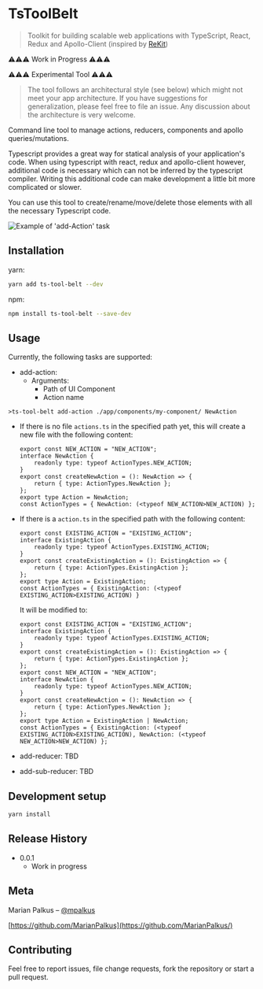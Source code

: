 # TsToolBelt
> Toolkit for building scalable web applications with TypeScript, React, Redux and Apollo-Client (inspired by [ReKit](https://github.com/supnate/rekit))


⚠⚠⚠ Work in Progress ⚠⚠⚠

⚠⚠⚠ Experimental Tool ⚠⚠⚠

> The tool follows an architectural style (see below) which might not meet your app architecture.
If you have suggestions for generalization, please feel free to file an issue. 
Any discussion about the architecture is very welcome. 


Command line tool to manage actions, reducers, components and apollo queries/mutations.

Typescript provides a great way for statical analysis of your application's code. When using typescript with react, 
redux and apollo-client however, additional code is necessary which can not be inferred by the typescript compiler. 
Writing this additional code can make development a little bit more complicated or slower.

You can use this tool to create/rename/move/delete those elements with all the necessary 
Typescript code. 

![Example of 'add-Action' task](http://imgur.com/WMGhwyT)

## Installation

yarn:

```sh
yarn add ts-tool-belt --dev
```

npm:
```sh
npm install ts-tool-belt --save-dev
```

## Usage

Currently, the following tasks are supported:

- add-action:
    - Arguments:
        - Path of UI Component
        - Action name 

```>ts-tool-belt add-action ./app/components/my-component/ NewAction```

- If there is no file `actions.ts` in the specified path yet, this will create a new file with the following content:
    
    ```
    export const NEW_ACTION = "NEW_ACTION";
    interface NewAction {
        readonly type: typeof ActionTypes.NEW_ACTION;
    }
    export const createNewAction = (): NewAction => {
        return { type: ActionTypes.NewAction };
    };
    export type Action = NewAction;
    const ActionTypes = { NewAction: (<typeof NEW_ACTION>NEW_ACTION) };
    ```
- If there is a `action.ts` in the specified path with the following content:

    ```
    export const EXISTING_ACTION = "EXISTING_ACTION";
    interface ExistingAction {
        readonly type: typeof ActionTypes.EXISTING_ACTION;
    }
    export const createExistingAction = (): ExistingAction => {
        return { type: ActionTypes.ExistingAction };
    };
    export type Action = ExistingAction;
    const ActionTypes = { ExistingAction: (<typeof EXISTING_ACTION>EXISTING_ACTION) }
    ```
    
    It will be modified to:
    
    ```
    export const EXISTING_ACTION = "EXISTING_ACTION";
    interface ExistingAction {
        readonly type: typeof ActionTypes.EXISTING_ACTION;
    }
    export const createExistingAction = (): ExistingAction => {
        return { type: ActionTypes.ExistingAction };
    };
    export const NEW_ACTION = "NEW_ACTION";
    interface NewAction {
        readonly type: typeof ActionTypes.NEW_ACTION;
    }
    export const createNewAction = (): NewAction => {
        return { type: ActionTypes.NewAction };
    };
    export type Action = ExistingAction | NewAction;
    const ActionTypes = { ExistingAction: (<typeof EXISTING_ACTION>EXISTING_ACTION), NewAction: (<typeof NEW_ACTION>NEW_ACTION) };
    ```

- add-reducer:
TBD

- add-sub-reducer:
TBD


## Development setup

```sh
yarn install

```

## Release History

* 0.0.1
    * Work in progress

## Meta

Marian Palkus – [@mpalkus](https://twitter.com/mpalkus)

[https://github.com/MarianPalkus](https://github.com/MarianPalkus/)

## Contributing

Feel free to report issues, file change requests, fork the repository or start a pull request. 